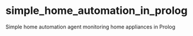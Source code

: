 # simple_home_automation_in_prolog
Simple home automation agent monitoring home appliances in Prolog
